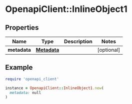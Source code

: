# OpenapiClient::InlineObject1

## Properties

| Name | Type | Description | Notes |
| ---- | ---- | ----------- | ----- |
| **metadata** | [**Metadata**](Metadata.md) |  | [optional] |

## Example

```ruby
require 'openapi_client'

instance = OpenapiClient::InlineObject1.new(
  metadata: null
)
```


